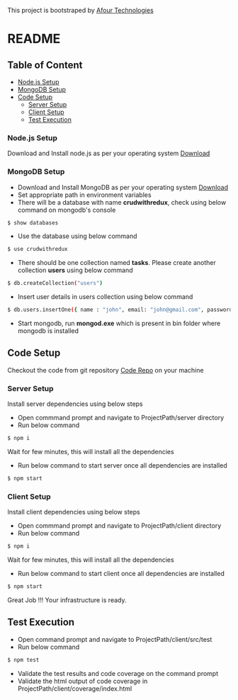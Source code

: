 This project is bootstraped by [Afour Technologies](https://afourtech.com/)
# README 

## Table of Content

- [Node.js Setup](#Node.js-Setup)
- [MongoDB Setup](#MongDB-Setup)
- [Code Setup](#Code-Setup)
   - [Server Setup](#Server-Setup)
   - [Client Setup](#Client-Setup)
   - [Test Execution](#Test-Execution)
   

### Node.js Setup

Download and Install node.js as per your operating system
[Download](https://nodejs.org/en/download/)

### MongoDB Setup

- Download and Install MongoDB as per your operating system
[Download](https://www.mongodb.com/download-center#community)
- Set appropriate path in environment variables
- There will be a database with name **crudwithredux**, check using below command on mongodb's console
```sh
$ show databases
```
- Use the database using below command
```sh
$ use crudwithredux
```
- There should be one collection named **tasks**. Please create another collection **users** using below command
```sh
$ db.createCollection("users")
```
- Insert user details in users collection using below command
```sh
$ db.users.insertOne({ name : "john", email: "john@gmail.com", password: "john123"})
```
- Start mongodb, run **mongod.exe** which is present in bin folder where mongodb is installed


## Code Setup
Checkout the code from git repository [Code Repo](https://github.com/Bhagyashree-B/React-Redux-BlogApp.git) on your machine

### Server Setup
Install server dependencies using below steps
- Open commmand prompt and navigate to ProjectPath/server directory
- Run below command 
```sh
$ npm i
```
Wait for few minutes, this will install all the dependencies

- Run below command to start server once all dependencies are installed
```sh
$ npm start
```

### Client Setup
Install client dependencies using below steps
- Open commmand prompt and navigate to ProjectPath/client directory
- Run below command 
```sh
$ npm i
```
Wait for few minutes, this will install all the dependencies

- Run below command to start client once all dependencies are installed
```sh
$ npm start
```

Great Job !!! Your infrastructure is ready.

## Test Execution

- Open command prompt and navigate to ProjectPath/client/src/test
- Run below command
```sh
$ npm test
```
- Validate the test results and code coverage on the command prompt
- Validate the html output of code coverage in ProjectPath/client/coverage/index.html
